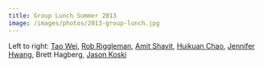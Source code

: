 ```yaml
---
title: Group Lunch Summer 2013
image: /images/photos/2013-group-lunch.jpg
---
```


Left to right: [Tao Wei](/members/tao-wei/), [Rob Riggleman](/members/robert-riggleman/), [Amit Shavit](/members/amit-shavit/), [Huikuan Chao](/members/huikuan-chao/), [Jennifer Hwang](/members/jennifer-hwang/), Brett Hagberg, [Jason Koski](/members/jason-koski/)
